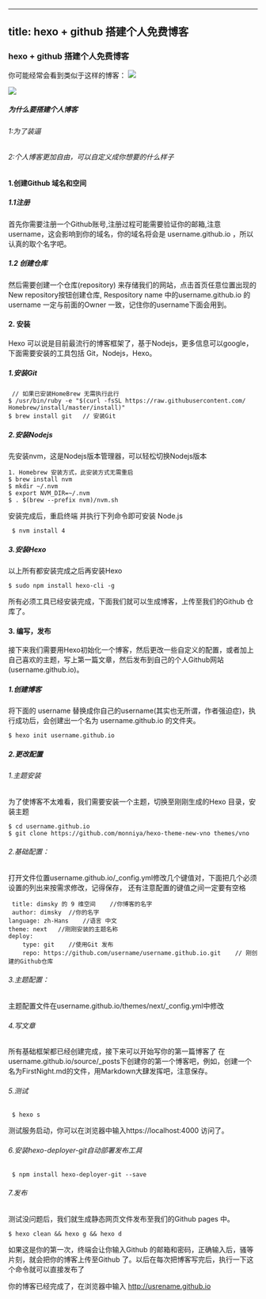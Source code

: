 
---
title: hexo + github 搭建个人免费博客
---
### hexo + github 搭建个人免费博客
你可能经常会看到类似于这样的博客：
![](http://upload-images.jianshu.io/upload_images/136678-4d36d1bd7d7c2f3c.png?imageMogr2/auto-orient/strip%7CimageView2/2/w/1240)

![](http://upload-images.jianshu.io/upload_images/136678-030253f986bbeca7.png?imageMogr2/auto-orient/strip%7CimageView2/2/w/1240)


##### 为什么要搭建个人博客 
###### 1:为了装逼
###### 2:个人博客更加自由，可以自定义成你想要的什么样子

#### 1.创建Github 域名和空间
##### 1.1注册
首先你需要注册一个Github账号,注册过程可能需要验证你的邮箱,注意username，这会影响到你的域名，你的域名将会是 username.github.io ，所以认真的取个名字吧。
##### 1.2 创建仓库
然后需要创建一个仓库(repository) 来存储我们的网站，点击首页任意位置出现的 New repository按钮创建仓库, Respository name 中的username.github.io 的username 一定与前面的Owner 一致，记住你的username下面会用到。

#### 2. 安装
Hexo 可以说是目前最流行的博客框架了，基于Nodejs，更多信息可以google，下面需要安装的工具包括 Git，Nodejs，Hexo。

##### 1.安装Git
	 // 如果已安装HomeBrew 无需执行此行
 	$ /usr/bin/ruby -e "$(curl -fsSL https://raw.githubusercontent.com/	Homebrew/install/master/install)"
 	$ brew install git   // 安装Git	

##### 2.安装Nodejs
先安装nvm，这是Nodejs版本管理器，可以轻松切换Nodejs版本

 	1. Homebrew 安装方式，此安装方式无需重启
 	$ brew install nvm  
 	$ mkdir ~/.nvm
 	$ export NVM_DIR=~/.nvm
 	$ . $(brew --prefix nvm)/nvm.sh

安装完成后，重启终端 并执行下列命令即可安装 Node.js
	
	 $ nvm install 4
	 
##### 3.安装Hexo
以上所有都安装完成之后再安装Hexo
 	
 	$ sudo npm install hexo-cli -g
 	
所有必须工具已经安装完成，下面我们就可以生成博客，上传至我们的Github 仓库了。

#### 3. 编写，发布
接下来我们需要用Hexo初始化一个博客，然后更改一些自定义的配置，或者加上自己喜欢的主题，写上第一篇文章，然后发布到自己的个人Github网站(username.github.io)。

##### 1.创建博客
将下面的 username 替换成你自己的username(其实也无所谓，作者强迫症)，执行成功后，会创建出一个名为 username.github.io 的文件夹。

	$ hexo init username.github.io
	
##### 2.更改配置
###### 1.主题安装
为了使博客不太难看，我们需要安装一个主题，切换至刚刚生成的Hexo 目录，安装主题

	$ cd username.github.io
	$ git clone https://github.com/monniya/hexo-theme-new-vno themes/vno
	
###### 2.基础配置：
打开文件位置username.github.io/_config.yml修改几个键值对，下面把几个必须设置的列出来按需求修改，记得保存， 还有注意配置的键值之间一定要有空格

	 title: dimsky 的 9 维空间    //你博客的名字
	 author: dimsky  //你的名字
 	language: zh-Hans    //语言 中文
 	theme: next   //刚刚安装的主题名称
 	deploy:
   		type: git    //使用Git 发布
   		repo: https://github.com/username/username.github.io.git    // 刚创建的Github仓库
###### 3.主题配置：
主题配置文件在username.github.io/themes/next/_config.yml中修改

###### 4.写文章
所有基础框架都已经创建完成，接下来可以开始写你的第一篇博客了
在username.github.io/source/_posts下创建你的第一个博客吧，例如，创建一个名为FirstNight.md的文件，用Markdown大肆发挥吧，注意保存。

###### 5.测试
 
 	 $ hexo s
 	 
测试服务启动，你可以在浏览器中输入https://localhost:4000 访问了。

###### 6.安装hexo-deployer-git自动部署发布工具

	 $ npm install hexo-deployer-git --save
	 
###### 7.发布
测试没问题后，我们就生成静态网页文件发布至我们的Github pages 中。
   
   	$ hexo clean && hexo g && hexo d
   	
如果这是你的第一次，终端会让你输入Github 的邮箱和密码，正确输入后，骚等片刻，就会把你的博客上传至Github 了。以后在每次把博客写完后，执行一下这个命令就可以直接发布了

你的博客已经完成了，在浏览器中输入 http://usrename.github.io
